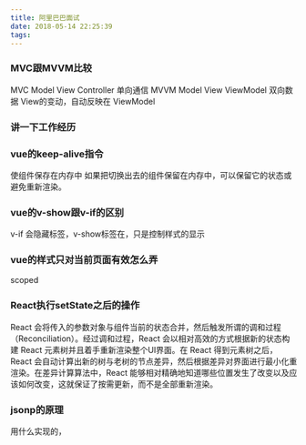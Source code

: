```yaml
---
title: 阿里巴巴面试
date: 2018-05-14 22:25:39
tags:
---
```

### MVC跟MVVM比较
MVC Model View Controller
单向通信
MVVM Model View ViewModel
双向数据
View的变动，自动反映在 ViewModel
### 讲一下工作经历

### vue的keep-alive指令
使组件保存在内存中
如果把切换出去的组件保留在内存中，可以保留它的状态或避免重新渲染。

### vue的v-show跟v-if的区别

v-if 会隐藏标签，v-show标签在，只是控制样式的显示

### vue的样式只对当前页面有效怎么弄

scoped

### React执行setState之后的操作

React 会将传入的参数对象与组件当前的状态合并，然后触发所谓的调和过程（Reconciliation）。经过调和过程，React 会以相对高效的方式根据新的状态构建 React 元素树并且着手重新渲染整个UI界面。在 React 得到元素树之后，React 会自动计算出新的树与老树的节点差异，然后根据差异对界面进行最小化重渲染。在差异计算算法中，React 能够相对精确地知道哪些位置发生了改变以及应该如何改变，这就保证了按需更新，而不是全部重新渲染。


### jsonp的原理

用什么实现的，<script src>

### cors的原理

cors通过那个header的哪个字段来判断
>Access-Control-Allow-Origin: http://foo.example  // 子域乃至整个域名或所有域名是否允许访问
Access-Control-Allow-Methods: POST, GET, OPTIONS // 允许那些行为方法
Access-Control-Allow-Headers: X-PINGOTHER, Content-Type  // 允许的头部字段
Access-Control-Max-Age: 86400  // 有效期


#### app端怎么做适配的，dpr是什么，在做h5的时候有碰到什么兼容性的问题，1px在不同设备上面是怎么显示的
引入flexiable.js

#### react 的路由

hash路由的原理

怎么做到没有#
BrowserRouter

hash路由有什么问题

#### mvc跟mvvm的区别

#### angular跟react的区别

#### 有没有自己做一套组件库，为什么没有

#### v-model的实现原理

object.defintProperty()

getter,setter

#### node.js 熟不熟

#### 解决跨域有哪些方法
jsonp,cors,comet

#### 做数据可视化有没有做组件封装，有遇到什么问题

#### 说一下自己的特长

#### 对自己未来的规划 

#### vuex，为什么要用状态管理

#### webpack打包有遇到什么问题
>热加载会很慢，因为devtool用的source-map,改为eval-source-map之后就变快了

